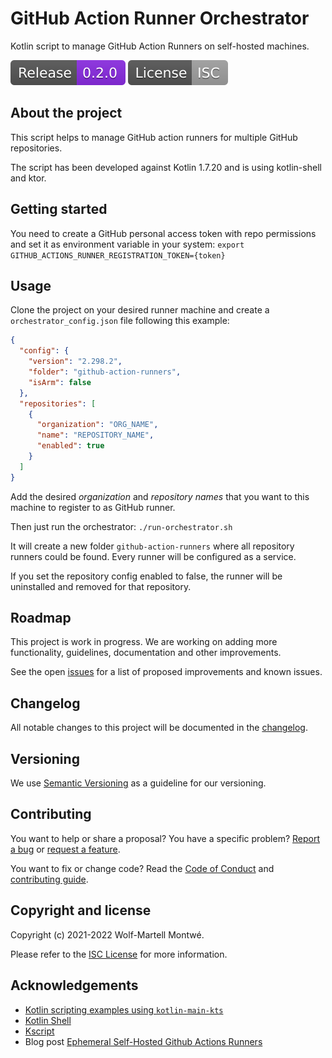 [changelog]: CHANGELOG.md
[code of conduct]: CODE_OF_CONDUCT.md
[contributing]: CONTRIBUTING.md
[license]: LICENSE

[repository]: https://github.com/bitfunk/action-runner-orchestrator
[issues]: https://github.com/bitfunk/action-runner-orchestrator/issues
[releases]: https://github.com/bitfunk/action-runner-orchestrator/releases

# GitHub Action Runner Orchestrator

Kotlin script to manage GitHub Action Runners on self-hosted machines.

[![Latest release](docs/src/assets/images/badge-release-latest.svg)][releases]
[![License](docs/src/assets/images/badge-license.svg)](LICENSE)

## About the project

This script helps to manage GitHub action runners for multiple GitHub repositories.

The script has been developed against Kotlin 1.7.20 and is using kotlin-shell and ktor.

## Getting started

You need to create a GitHub personal access token with repo permissions and set it as environment variable in your
system: `export GITHUB_ACTIONS_RUNNER_REGISTRATION_TOKEN={token}`

## Usage

Clone the project on your desired runner machine and create a `orchestrator_config.json` file following this example:

```json
{
  "config": {
    "version": "2.298.2",
    "folder": "github-action-runners",
    "isArm": false
  },
  "repositories": [
    {
      "organization": "ORG_NAME",
      "name": "REPOSITORY_NAME",
      "enabled": true
    }
  ]
}
```

Add the desired *organization* and *repository names* that you want to this machine to register to as GitHub runner.

Then just run the orchestrator: `./run-orchestrator.sh`

It will create a new folder `github-action-runners` where all repository runners could be found. Every runner will be configured as a service.

If you set the repository config enabled to false, the runner will be uninstalled and removed for that repository.

## Roadmap

This project is work in progress. We are working on adding more functionality, guidelines,
documentation and other improvements.

See the open [issues] for a list of proposed improvements and known issues.

## Changelog

All notable changes to this project will be documented in the [changelog].

## Versioning

We use [Semantic Versioning](http://semver.org/) as a guideline for our versioning.

## Contributing

You want to help or share a proposal? You have a specific problem? [Report a bug][issues] or [request a feature][issues].

You want to fix or change code? Read the [Code of Conduct] and [contributing guide][contributing].

## Copyright and license

Copyright (c) 2021-2022 Wolf-Martell Montwé.

Please refer to the [ISC License][license] for more information.

## Acknowledgements

- [Kotlin scripting examples using `kotlin-main-kts`](https://github.com/Kotlin/kotlin-script-examples)
- [Kotlin Shell](https://github.com/jakubriegel/kotlin-shell)
- [Kscript](https://github.com/holgerbrandl/kscript)
- Blog post [Ephemeral Self-Hosted Github Actions Runners](https://dev.to/wayofthepie/ephemeral-self-hosted-github-actions-runners-1h5m)
